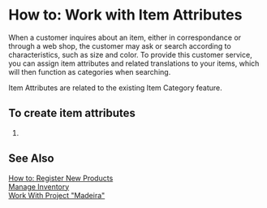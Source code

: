 <properties
                pageTitle="How to: Work with Item Attributes| Project “Madeira”"
                description="How to: Work with Item Attributes"
                services=""
                documentationCenter="Madeira"
                authors="SorenGP"/>

# How to: Work with Item Attributes
When a customer inquires about an item, either in correspondance or through a web shop, the customer may ask or search according to characteristics, such as size and color. To provide this customer service, you can assign item attributes and related translations to your items, which will then function as categories when searching.

Item Attributes are related to the existing Item Category feature.

## To create item attributes
1. 


## See Also  
[How to: Register New Products](inventory-how-register-new-products.md)  
[Manage Inventory](inventory-manage-inventory.md)  
[Work With Project "Madeira"](ui-work-product.md)
